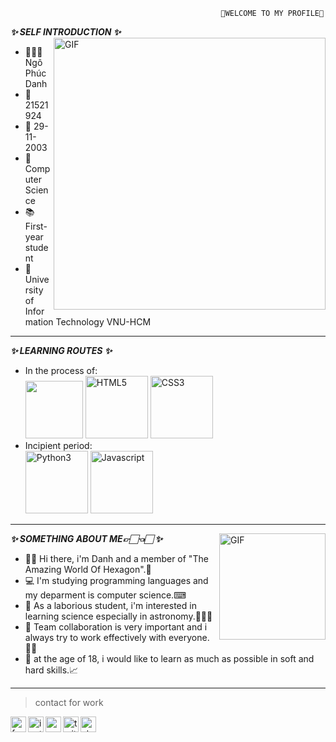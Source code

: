                                                    🎊WELCOME TO MY PROFILE🎊
**_✨ SELF INTRODUCTION ✨_**
<img align="right" width="435px" alt="GIF" src="https://i.pinimg.com/originals/29/a8/37/29a8376d76e64b4e891a658a08cdda1a.gif" />
- 👨🏻‍🎓 Ngô Phúc Danh 
- 🔖 21521924 
- 📅 29-11-2003 
- 📖 Computer Science 
- 📚 First-year student 
- 🏫 University of Information Technology VNU-HCM 
---
**_✨ LEARNING ROUTES ✨_** 
- In the process of: \
  <img width="92px" src="https://i.ibb.co/cD7rgYW/readme-logo-C.png" border="0" />
  <img width="100px" src="https://i.ibb.co/Gs13k6v/HTML5.png" alt="HTML5" border="0" />
  <img width="100px" src="https://i.ibb.co/WWjW9Xm/CSS3.png" alt="CSS3" border="0" />
- Incipient period: \
  <img width="100px" src="https://i.ibb.co/MDHTKhG/Python3.png" alt="Python3" border="0" />
  <img width="100px" src="https://i.ibb.co/LCd3gKM/Javascript.png" alt="Javascript" border="0" />
 ---
 **_✨ SOMETHING ABOUT ME👉🏻👈🏻 ✨_**
 <img align="right" width="170px" alt="GIF" src="https://cdni.iconscout.com/illustration/premium/thumb/developer-2143200-1801815.png" />
 - 👋🏻 Hi there, i'm Danh and a member of "The Amazing World Of Hexagon".🎇
 - 💻 I'm studying programming languages and my deparment is computer science.⌨
 - 🔬 As a laborious student, i'm interested in learning science especially in astronomy.👨🏻‍🚀
 - 👀 Team collaboration is very important and i always try to work effectively with everyone.👌🏻
 - 📓 at the age of 18, i would like to learn as much as possible in soft and hard skills.📈
 ---
> contact for work
<a href="https://www.facebook.com/ciel.lucius">
  <img align="left" alt="facebook" width="25px" src="https://img.icons8.com/fluency/240/000000/facebook-new.png" />
</a>
<a href="https://www.instagram.com/ph_zanh/">
  <img align="left" alt="instagram" width="25px" src="https://img.icons8.com/fluency/240/000000/instagram-new.png" />
</a>
<a href="21521924@gm.uit.edu.vn">
  <img align="left" alt="gmail" width="25px" src="https://img.icons8.com/color/240/000000/gmail-new.png" />
</a>
<a href="https://twitter.com/PhcDanh11">
  <img align="left" alt="twitter" width="25px" src="https://img.icons8.com/color/240/000000/twitter.png" />
</a>
<a href="https://steamcommunity.com/profiles/76561198406783644/">
  <img align="left" alt="steam" width="25px" src="https://img.icons8.com/fluency/240/000000/steam.png" />
</a>






